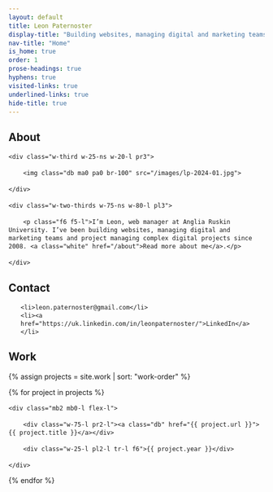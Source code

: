 ```yaml
---
layout: default
title: Leon Paternoster
display-title: "Building websites, managing digital and marketing teams and project managing complex digital projects since 2008."
nav-title: "Home"
is_home: true
order: 1
prose-headings: true
hyphens: true
visited-links: true
underlined-links: true
hide-title: true
---
```


## About

<div class="flex items-center mv3">

	<div class="w-third w-25-ns w-20-l pr3">

		<img class="db ma0 pa0 br-100" src="/images/lp-2024-01.jpg">

	</div>

	<div class="w-two-thirds w-75-ns w-80-l pl3">

		<p class="f6 f5-l">I’m Leon, web manager at Anglia Ruskin University. I’ve been building websites, managing digital and marketing teams and project managing complex digital projects since 2008. <a class="white" href="/about">Read more about me</a>.</p>

	</div>

</div>

## Contact

<ul class="list ph0">

	<li>leon.paternoster@gmail.com</li>
	<li><a href="https://uk.linkedin.com/in/leonpaternoster/">LinkedIn</a></li>

</ul>

## Work

<div class="mt3">

{% assign projects = site.work | sort: "work-order" %}

{% for project in projects %}

	<div class="mb2 mb0-l flex-l">

		<div class="w-75-l pr2-l"><a class="db" href="{{ project.url }}">{{ project.title }}</a></div>

		<div class="w-25-l pl2-l tr-l f6">{{ project.year }}</div>

	</div>

{% endfor %}

</div>